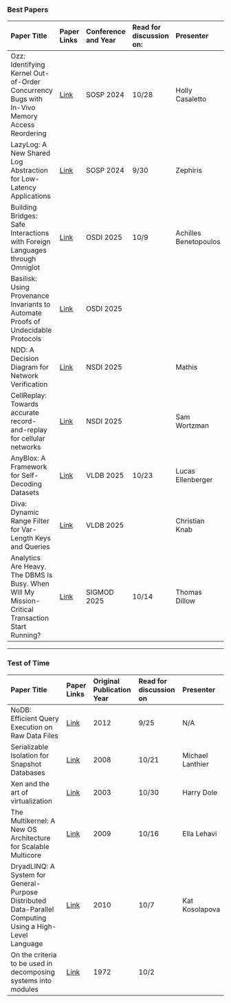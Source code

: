 ### Best Papers
| Paper Title | Paper Links | Conference and Year | Read for discussion on: | Presenter |
| :--- | :--- | :--- | :--- | :--- |
| Ozz: Identifying Kernel Out-of-Order Concurrency Bugs with In-Vivo Memory Access Reordering | [Link](https://gts3.org/assets/papers/2024/jeong:ozz.pdf) | SOSP 2024 |10/28| Holly Casaletto |
| LazyLog: A New Shared Log Abstraction for Low-Latency Applications | [Link](https://dassl-uiuc.github.io/pdfs/papers/lazylog.pdf) | SOSP 2024 |9/30| Zephiris |
| Building Bridges: Safe Interactions with Foreign Languages through Omniglot | [Link](https://www.usenix.org/conference/osdi25/presentation/schuermann) | OSDI 2025 |10/9| Achilles Benetopoulos |
| Basilisk: Using Provenance Invariants to Automate Proofs of Undecidable Protocols | [Link](https://www.usenix.org/conference/osdi25/presentation/zhang-tony) | OSDI 2025 |||
| NDD: A Decision Diagram for Network Verification | [Link](https://www.usenix.org/conference/nsdi25/presentation/li-zechun) | NSDI 2025 ||Mathis|
| CellReplay: Towards accurate record-and-replay for cellular networks | [Link](https://www.usenix.org/system/files/nsdi25-sentosa.pdf) | NSDI 2025 ||Sam Wortzman|
| AnyBlox: A Framework for Self-Decoding Datasets | [Link](https://vldb.org/pvldb/volumes/18/paper/AnyBlox%3A%20A%20Framework%20for%20Self-Decoding%20Datasets) | VLDB 2025 |10/23| Lucas Ellenberger |
| Diva: Dynamic Range Filter for Var-Length Keys and Queries | [Link](https://vldb.org/pvldb/volumes/18/paper/Diva%3A%20Dynamic%20Range%20Filter%20for%20Var-Length%20Keys%20and%20Queries) | VLDB 2025 ||Christian Knab|
| Analytics Are Heavy. The DBMS Is Busy. When Will My Mission-Critical Transaction Start Running? | [Link](https://www2.cs.sfu.ca/~tzwang/preemptdb.pdf) | SIGMOD 2025 |10/14|Thomas Dillow|

---

### Test of Time
| Paper Title | Paper Links | Original Publication Year |Read for discussion on|Presenter
| :--- | :--- | :--- | :--- | :--- |
| NoDB: Efficient Query Execution on Raw Data Files |[Link](https://cs.brown.edu/courses/cs227/archives/2016/papers/NoDBEfficientQuery.pdf) | 2012 |9/25| N/A|
| Serializable Isolation for Snapshot Databases | [Link](https://dl.acm.org/doi/10.1145/1376616.1376690) | 2008 |10/21| Michael Lanthier |
| Xen and the art of virtualization | [Link](https://dl.acm.org/doi/10.1145/945445.945462) | 2003 |10/30|Harry Dole|
| The Multikernel: A New OS Architecture for Scalable Multicore | [Link](https://dl.acm.org/doi/10.1145/1629575.1629579) | 2009 |10/16| Ella Lehavi |
| DryadLINQ: A System for General-Purpose Distributed Data-Parallel Computing Using a High-Level Language | [Link](https://www.microsoft.com/en-us/research/publication/dryadlinq-a-system-for-general-purpose-distributed-data-parallel-computing-using-a-high-level-language/) | 2010 |10/7| Kat Kosolapova |
| On the criteria to be used in decomposing systems into modules | [Link](https://dl.acm.org/doi/10.1145/361598.361623) | 1972 |10/2||















